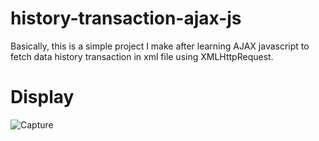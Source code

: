 # history-transaction-ajax-js
Basically, this is a simple project I make after learning AJAX javascript to fetch data history transaction in xml file using XMLHttpRequest.

# Display
![Capture](https://user-images.githubusercontent.com/51254100/61386810-2432e780-a8df-11e9-8d72-4c48e7aa13e1.PNG)
